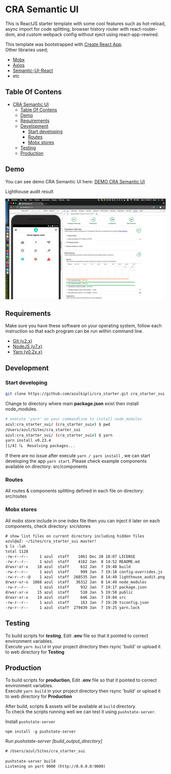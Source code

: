 # CRA Semantic UI

This is ReactJS starter template with some cool features such as hot-reload, async import for code splitting, browser history router with react-router-dom, and custom webpack config without eject using react-app-rewired.

This template was bootstrapped with [Create React App](https://github.com/facebookincubator/create-react-app).<br/>
Other libraries used;

* [Mobx](https://mobx.js.org)
* [Axios](https://github.com/mzabriskie/axios)
* [Semantic-UI-React](https://github.com/Semantic-Org/Semantic-UI-React)
* etc

## Table Of Contens

<!-- TOC -->

* [CRA Semantic UI](#cra-semantic-ui)
  * [Table Of Contens](#table-of-contens)
  * [Demo](#demo)
  * [Requirements](#requirements)
  * [Development](#development)
    * [Start developing](#start-developing)
    * [Routes](#routes)
    * [Mobx stores](#mobx-stores)
  * [Testing](#testing)
  * [Production](#production)

<!-- /TOC -->

## Demo

You can see demo CRA Semantic UI here: [DEMO CRA Semantic UI](https://cra_sui.surge.sh)

Lighthouse audit result

![Lighthouse](Lighthouse_audit.png)

## Requirements

Make sure you have these software on your operating system, follow each instruction so that each program can be run within command line.

* [Git (v2.x)](https://git-scm.com/book/en/v1/Getting-Started-Installing-Git#Installing-on-Mac)
* [NodeJS (v7.x)](https://changelog.com/posts/install-node-js-with-homebrew-on-os-x)
* [Yarn (v0.2x.x)](https://yarnpkg.com/en/docs/install)

## Development

### Start developing

```BASH
git clone https://github.com/azulkipli/cra_starter.git cra_starter_sui
```

Change to directory where main **package.json** exist then install node_modules.

```BASH
# execute 'yarn' on your commandline to install node_modules
azul:cra_starter_sui/ (cra_starter_sui✗) $ pwd
/Users/azul/Sites/cra_starter_sui
azul:cra_starter_sui/ (cra_starter_sui✗) $ yarn
yarn install v0.23.4
[1/4] 🔍  Resolving packages...
```

If there are no issue after execute `yarn / yarn install` , we can start developing the app `yarn start`. Please check example components available on directory: src/components

### Routes

All routes & components splitting defined in each file on directory: src/routes

### Mobx stores

All mobx store include in one index file then you can inject it later on each components, check directory: src/stores

```
# show list files on current directory including hidden files
azul@aZ: ~/Sites/cra_starter_sui master!
$ ls -lah                                                                            total 1128
-rw-r--r--     1 azul  staff    1061 Dec 28 18:07 LICENSE
-rw-r--r--     1 azul  staff    4162 Jan  8 14:52 README.md
drwxr-xr-x    18 azul  staff     612 Jan  7 19:40 build
-rw-r--r--     1 azul  staff     999 Jan  7 19:18 config-overrides.js
-rw-r--r--@    1 azul  staff  268535 Jan  8 14:49 lighthouse_audit.png
drwxr-xr-x  1068 azul  staff   36312 Jan  8 14:49 node_modules
-rw-r--r--     1 azul  staff     932 Jan  7 19:17 package.json
drwxr-xr-x    15 azul  staff     510 Jan  5 19:50 public
drwxr-xr-x    19 azul  staff     646 Jan  7 19:04 src
-rw-r--r--     1 azul  staff     163 Jan  7 19:20 tsconfig.json
-rw-r--r--     1 azul  staff  279439 Jan  7 19:25 yarn.lock
```

## Testing

To build scripts for **_testing_**, Edit **.env** file so that it pointed to correct environment variables.
<br/>Execute `yarn build` in your project directory then rsync 'build' or upload it to web directory for **Testing**

## Production

To build scripts for **production**, Edit **.env** file so that it pointed to correct environment variables.
<br/>Execute `yarn build` in your project directory then rsync 'build' or upload it to web directory for **Production**

After build, scripts & assets will be available at `build` directory. <br/>
To check the scripts running well we can test it using `pushstate-server`.<br />

Install `pushstate-server`

```
npm install -g pushstate-server
```

Run _pushstate-server [build_output_directory]_

```
# /Users/azul/Sites/cra_starter_sui

pushstate-server build
Listening on port 9000 (http://0.0.0.0:9000)
```
